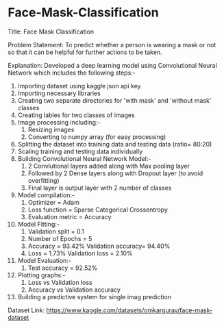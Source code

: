 # Face-Mask-Classification

Title: Face Mask Classification

Problem Statement: To predict whether a person is wearing a mask or not so that it can be helpful for further actions to be taken.

Explanation: Developed a deep learning model using Convolutional Neural Network which includes the following steps:-
1. Importing dataset using kaggle json api key
2. Importing necessary libraries
3. Creating two separate directories for 'with mask' and 'without mask' classes
4. Creating lables for two classes of images
5. Image processing including:-
    1. Resizing images
    2. Converting to numpy array (for easy processing)
6. Splitting the dataset into training data and testing data (ratio= 80:20)
7. Scaling training and testing data individually
8. Building Convolutional Neural Network Model:-
    1. 2 Convlutional layers added along with Max pooling layer
    2. Followed by 2 Dense layers along with Dropout layer (to avoid overfitting)
    3. Final layer is output layer with 2 number of classes
9. Model compilation:-
    1. Optimizer = Adam
    2. Loss function = Sparse Categorical Crossentropy
    3. Evaluation metric = Accuracy
10. Model Fitting:-
    1. Validation split = 0.1
    2. Number of Epochs = 5
    3. Accuracy = 93.42%  Validation accuracy= 94.40%
    4. Loss = 1.73%  Validation loss = 2.10%
11. Model Evaluation:-
    1. Test accuracy = 92.52%
12. Plotting graphs:-
    1. Loss vs Validation loss
    2. Accuracy vs Validation accuracy
13. Building a predictive system for single imag prediction

Dataset Link: https://www.kaggle.com/datasets/omkargurav/face-mask-dataset
